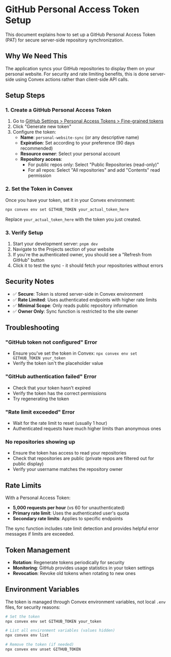 # GitHub Personal Access Token Setup

This document explains how to set up a GitHub Personal Access Token (PAT) for secure server-side repository synchronization.

## Why We Need This

The application syncs your GitHub repositories to display them on your personal website. For security and rate limiting benefits, this is done server-side using Convex actions rather than client-side API calls.

## Setup Steps

### 1. Create a GitHub Personal Access Token

1. Go to [GitHub Settings > Personal Access Tokens > Fine-grained tokens](https://github.com/settings/tokens?type=beta)
2. Click "Generate new token"
3. Configure the token:
   - **Name**: `personal-website-sync` (or any descriptive name)
   - **Expiration**: Set according to your preference (90 days recommended)
   - **Resource owner**: Select your personal account
   - **Repository access**: 
     - For public repos only: Select "Public Repositories (read-only)"
     - For all repos: Select "All repositories" and add "Contents" read permission

### 2. Set the Token in Convex

Once you have your token, set it in your Convex environment:

```bash
npx convex env set GITHUB_TOKEN your_actual_token_here
```

Replace `your_actual_token_here` with the token you just created.

### 3. Verify Setup

1. Start your development server: `pnpm dev`
2. Navigate to the Projects section of your website
3. If you're the authenticated owner, you should see a "Refresh from GitHub" button
4. Click it to test the sync - it should fetch your repositories without errors

## Security Notes

- ✅ **Secure**: Token is stored server-side in Convex environment
- ✅ **Rate Limited**: Uses authenticated endpoints with higher rate limits
- ✅ **Minimal Scope**: Only reads public repository information
- ✅ **Owner Only**: Sync function is restricted to the site owner

## Troubleshooting

### "GitHub token not configured" Error
- Ensure you've set the token in Convex: `npx convex env set GITHUB_TOKEN your_token`
- Verify the token isn't the placeholder value

### "GitHub authentication failed" Error
- Check that your token hasn't expired
- Verify the token has the correct permissions
- Try regenerating the token

### "Rate limit exceeded" Error
- Wait for the rate limit to reset (usually 1 hour)
- Authenticated requests have much higher limits than anonymous ones

### No repositories showing up
- Ensure the token has access to read your repositories
- Check that repositories are public (private repos are filtered out for public display)
- Verify your username matches the repository owner

## Rate Limits

With a Personal Access Token:
- **5,000 requests per hour** (vs 60 for unauthenticated)
- **Primary rate limit**: Uses the authenticated user's quota
- **Secondary rate limits**: Applies to specific endpoints

The sync function includes rate limit detection and provides helpful error messages if limits are exceeded.

## Token Management

- **Rotation**: Regenerate tokens periodically for security
- **Monitoring**: GitHub provides usage statistics in your token settings
- **Revocation**: Revoke old tokens when rotating to new ones

## Environment Variables

The token is managed through Convex environment variables, not local `.env` files, for security reasons:

```bash
# Set the token
npx convex env set GITHUB_TOKEN your_token

# List all environment variables (values hidden)
npx convex env list

# Remove the token (if needed)
npx convex env unset GITHUB_TOKEN
```
